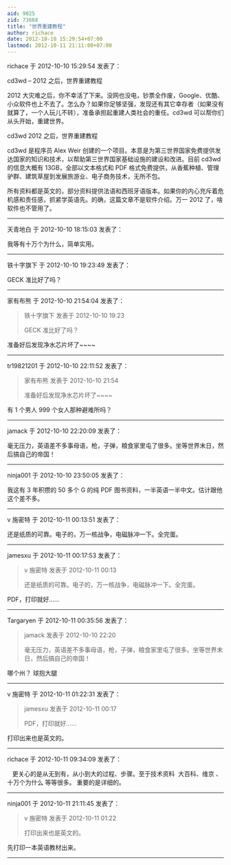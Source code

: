 ```yaml
---
aid: 9025
zid: 73668
title: "世界重建教程"
author: richace
date: 2012-10-10 15:29:54+07:00
lastmod: 2012-10-11 21:11:00+07:00
---
```


richace 于 2012-10-10 15:29:54 发表了：

cd3wd – 2012 之后，世界重建教程

2012 大灾难之后，你不幸活了下来。没网也没电，钞票全作废，Google、优酷、小众软件也上不去了。怎么办？如果你足够坚强，发现还有其它幸存者（如果没有就算了，一个人玩儿不转），准备承担起重建人类社会的重任。cd3wd 可以帮你们从头开始，重建世界。

cd3wd 2012 之后，世界重建教程

cd3wd 是程序员 Alex Weir 创建的一个项目。本意是为第三世界国家免费提供发达国家的知识和技术，以帮助第三世界国家基础设施的建设和改进。目前 cd3wd 的信息大概有 13GB，全部以文本格式和 PDF 格式免费提供，从香蕉种植、管理驴群、建筑草屋到发展旅游业、电子商务技术，无所不包。

所有资料都是英文的，部分资料提供法语和西班牙语版本。如果你的内心充斥着危机感和责任感，抓紧学英语先。的确，这篇文章不是软件介绍。万一 2012 了，啥软件也不管用了。

---

天青地白 于 2012-10-10 18:15:03 发表了：

我等有十万个为什么，简单实用。

---

铁十字旗下 于 2012-10-10 19:23:49 发表了：

GECK 准比好了吗？

---

家有布熊 于 2012-10-10 21:54:04 发表了：

> 铁十字旗下 发表于 2012-10-10 19:23
>
> GECK 准比好了吗？

准备好后发现净水芯片坏了~~~~

---

tr19821201 于 2012-10-10 22:11:52 发表了：

> 家有布熊 发表于 2012-10-10 21:54
>
> 准备好后发现净水芯片坏了~~~~

有 1 个男人 999 个女人那种避难所吗？

---

jamack 于 2012-10-10 22:20:09 发表了：

毫无压力，英语差不多事母语，枪，子弹，粮食家里屯了很多。坐等世界末日，然后搞自己的帝国！

---

ninja001 于 2012-10-10 23:50:05 发表了：

我这有 3 年积攒的 50 多个 G 的纯 PDF 图书资料，一半英语一半中文。估计跟他这个差不多。

---

v 施密特 于 2012-10-11 00:13:51 发表了：

还是纸质的可靠。电子的，万一核战争，电磁脉冲一下。全完蛋。

---

jamesxu 于 2012-10-11 00:17:53 发表了：

> v 施密特 发表于 2012-10-11 00:13
>
> 还是纸质的可靠。电子的，万一核战争，电磁脉冲一下。全完蛋。

PDF，打印就好……

---

Targaryen 于 2012-10-11 00:35:56 发表了：

> jamack 发表于 2012-10-10 22:20
>
> 毫无压力，英语差不多事母语，枪，子弹，粮食家里屯了很多。坐等世界末日，然后搞自己的帝国！

哪个州？ 球抱大腿

---

v 施密特 于 2012-10-11 01:22:31 发表了：

> jamesxu 发表于 2012-10-11 00:17
>
> PDF，打印就好……

打印出来也是英文的。

---

richace 于 2012-10-11 09:34:09 发表了：

&nbsp; &nbsp;更关心的是从无到有，从小到大的过程、步骤。至于技术资料&nbsp;&nbsp;大百科、维京 、十万个为什么 等等很多。 重要的是详细的。&nbsp;&nbsp;

---

ninja001 于 2012-10-11 21:11:45 发表了：

> v 施密特 发表于 2012-10-11 01:22
>
> 打印出来也是英文的。

先打印一本英语教材出来。

---

